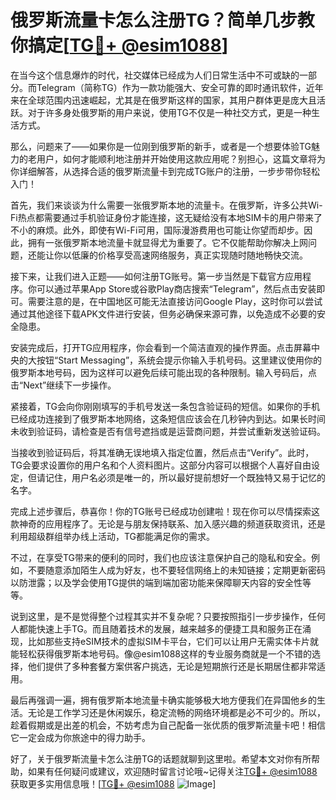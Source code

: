 # 俄罗斯流量卡怎么注册TG？简单几步教你搞定[[TG💪+ @esim1088](https://t.me/s/esim1088)]

在当今这个信息爆炸的时代，社交媒体已经成为人们日常生活中不可或缺的一部分。而Telegram（简称TG）作为一款功能强大、安全可靠的即时通讯软件，近年来在全球范围内迅速崛起，尤其是在俄罗斯这样的国家，其用户群体更是庞大且活跃。对于许多身处俄罗斯的用户来说，使用TG不仅是一种社交方式，更是一种生活方式。

那么，问题来了——如果你是一位刚到俄罗斯的新手，或者是一个想要体验TG魅力的老用户，如何才能顺利地注册并开始使用这款应用呢？别担心，这篇文章将为你详细解答，从选择合适的俄罗斯流量卡到完成TG账户的注册，一步步带你轻松入门！

首先，我们来谈谈为什么需要一张俄罗斯本地的流量卡。在俄罗斯，许多公共Wi-Fi热点都需要通过手机验证身份才能连接，这无疑给没有本地SIM卡的用户带来了不小的麻烦。此外，即使有Wi-Fi可用，国际漫游费用也可能让你望而却步。因此，拥有一张俄罗斯本地流量卡就显得尤为重要了。它不仅能帮助你解决上网问题，还能让你以低廉的价格享受高速网络服务，真正实现随时随地畅快交流。

接下来，让我们进入正题——如何注册TG账号。第一步当然是下载官方应用程序。你可以通过苹果App Store或谷歌Play商店搜索“Telegram”，然后点击安装即可。需要注意的是，在中国地区可能无法直接访问Google Play，这时你可以尝试通过其他途径下载APK文件进行安装，但务必确保来源可靠，以免造成不必要的安全隐患。

安装完成后，打开TG应用程序，你会看到一个简洁直观的操作界面。点击屏幕中央的大按钮“Start Messaging”，系统会提示你输入手机号码。这里建议使用你的俄罗斯本地号码，因为这样可以避免后续可能出现的各种限制。输入号码后，点击“Next”继续下一步操作。

紧接着，TG会向你刚刚填写的手机号发送一条包含验证码的短信。如果你的手机已经成功连接到了俄罗斯本地网络，这条短信应该会在几秒钟内到达。如果长时间未收到验证码，请检查是否有信号遮挡或是运营商问题，并尝试重新发送验证码。

当接收到验证码后，将其准确无误地填入指定位置，然后点击“Verify”。此时，TG会要求设置你的用户名和个人资料图片。这部分内容可以根据个人喜好自由设定，但请记住，用户名必须是唯一的，所以最好提前想好一个既独特又易于记忆的名字。

完成上述步骤后，恭喜你！你的TG账号已经成功创建啦！现在你可以尽情探索这款神奇的应用程序了。无论是与朋友保持联系、加入感兴趣的频道获取资讯，还是利用超级群组举办线上活动，TG都能满足你的需求。

不过，在享受TG带来的便利的同时，我们也应该注意保护自己的隐私和安全。例如，不要随意添加陌生人成为好友，也不要轻信网络上的未知链接；定期更新密码以防泄露；以及学会使用TG提供的端到端加密功能来保障聊天内容的安全性等等。

说到这里，是不是觉得整个过程其实并不复杂呢？只要按照指引一步步操作，任何人都能快速上手TG。而且随着技术的发展，越来越多的便捷工具和服务正在涌现，比如那些支持eSIM技术的虚拟SIM卡平台，它们可以让用户无需实体卡片就能轻松获得俄罗斯本地号码。像@esim1088这样的专业服务商就是一个不错的选择，他们提供了多种套餐方案供客户挑选，无论是短期旅行还是长期居住都非常适用。

最后再强调一遍，拥有俄罗斯本地流量卡确实能够极大地方便我们在异国他乡的生活。无论是工作学习还是休闲娱乐，稳定流畅的网络环境都是必不可少的。所以，趁着假期或是出差的机会，不妨考虑为自己配备一张优质的俄罗斯流量卡吧！相信它一定会成为你旅途中的得力助手。

好了，关于俄罗斯流量卡怎么注册TG的话题就聊到这里啦。希望本文对你有所帮助，如果有任何疑问或建议，欢迎随时留言讨论哦~记得关注[TG💪+ @esim1088](https://t.me/s/esim1088)获取更多实用信息哦！[[TG💪+ @esim1088](https://t.me/s/esim1088) ![Image](https://i.postimg.cc/4NQfJmqS/Snipaste-2025-05-13-00-14-12.png)]